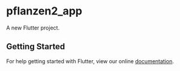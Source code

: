 # pflanzen2_app

A new Flutter project.

## Getting Started

For help getting started with Flutter, view our online
[documentation](https://flutter.io/).
